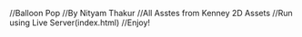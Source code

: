 //Balloon Pop
//By Nityam Thakur
//All Asstes from Kenney 2D Assets
//Run using Live Server(index.html)
//Enjoy!
